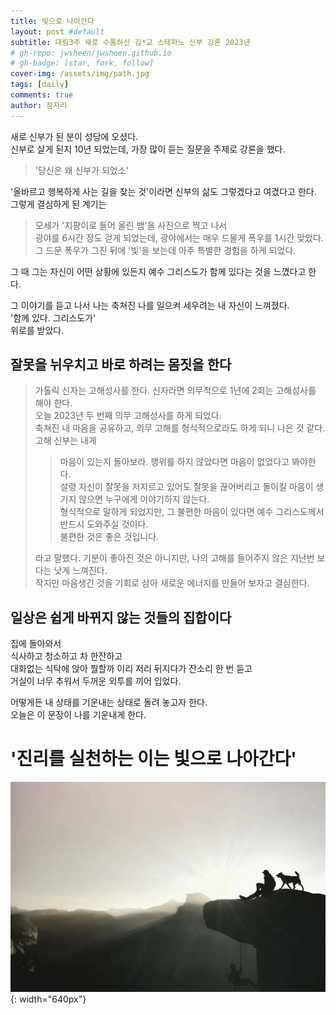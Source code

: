 ```yaml
---
title: 빛으로 나아간다
layout: post #default
subtitle: 대림3주 새로 수품하신 김*교 스테파노 신부 강론 2023년
# gh-repo: jwsheen/jwsheen.github.io
# gh-badge: [star, fork, follow]
cover-img: /assets/img/path.jpg
tags: [daily]
comments: true
author: 잠자리
---
```


새로 신부가 된 분이 성당에 오셨다.  
신부로 살게 된지 10년 되었는데, 가장 많이 듣는 질문을 주제로 강론을 했다.   
  
> '당신은 왜 신부가 되었소'  
  
'올바르고 행복하게 사는 길을 찾는 것'이라면 신부의 삶도 그렇겠다고 여겼다고 한다.  
그렇게 결심하게 된 계기는   
> 모세가 '지팡이로 들어 올린 뱀'을 사진으로 찍고 나서  
> 광야를 6시간 정도 걷게 되었는데, 광야에서는 매우 드물게 폭우를 1시간 맞았다.
> 그 드문 폭우가 그친 뒤에 '빛'을 보는데 아주 특별한 경험을 하게 되었다.    

그 때 그는 자신이 어떤 상황에 있든지 예수 그리스도가 함께 있다는 것을 느꼈다고 한다.  

그 이야기를 듣고 나서 나는 축쳐진 나를 일으켜 세우려는 내 자신이 느껴졌다.  
'함께 있다. 그리스도가'  
위로를 받았다.  

## 잘못을 뉘우치고 바로 하려는 몸짓을 한다
> 가톨릭 신자는 고해성사를 한다. 신자라면 의무적으로 1년에 2회는 고해성사를 해야 한다.  
> 오늘 2023년 두 번째 의무 고해성사를 하게 되었다.   
> 축쳐진 내 마음을 공유하고, 의무 고해를 형식적으로라도 하게 되니 나은 것 같다.  
> 고해 신부는 내게   
> > 마음이 있는지 돌아보라. 행위를 하지 않았다면 마음이 없었다고 봐야한다. \
> > 설령 자신이 잘못을 저지르고 있어도 잘못을 끊어버리고 돌이킬 마음이 생기지 않으면 누구에게 이야기하지 않는다.\
> > 형식적으로 말하게 되었지만, 그 불편한 마음이 있다면 예수 그리스도께서 반드시 도와주실 것이다.\
> > 불편한 것은 좋은 것입니다.
>
> 라고 말했다.
> 기분이 좋아진 것은 아니지만, 나의 고해를 들어주지 않은 지난번 보다는 낫게 느껴진다.\
> 작지만 마음생긴 것을 기회로 삼아 새로운 에너지를 만들어 보자고 결심한다.

## 일상은 쉽게 바뀌지 않는 것들의 집합이다
집에 돌아와서  
식사하고 청소하고 차 한잔하고  
대화없는 식탁에 앉아 뭘할까 이리 저리 뒤지다가 잔소리 한 번 듣고  
거실이 너무 추워서 두꺼운 외투를 끼어 입었다.  

어떻게든 내 상태를 기운내는 상태로 돌려 놓고자 한다.  
오늘은 이 문장이 나를 기운내게 한다.  

# '진리를 실천하는 이는 빛으로 나아간다'
![](/assets/img/오르막길.png){: width="640px"}
